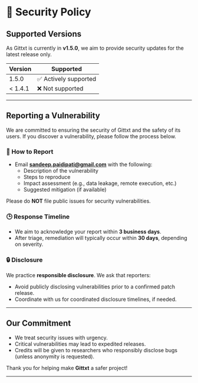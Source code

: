 # 🔐 Security Policy

## Supported Versions

As Gittxt is currently in **v1.5.0**, we aim to provide security updates for the latest release only.

| Version | Supported          |
|---------|--------------------|
| 1.5.0   | ✅ Actively supported |
| < 1.4.1 | ❌ Not supported     |

---

## Reporting a Vulnerability

We are committed to ensuring the security of Gittxt and the safety of its users. If you discover a vulnerability, please follow the process below.

### 📩 How to Report
- Email **sandeep.paidipati@gmail.com** with the following:
  - Description of the vulnerability
  - Steps to reproduce
  - Impact assessment (e.g., data leakage, remote execution, etc.)
  - Suggested mitigation (if available)
  
Please do **NOT** file public issues for security vulnerabilities.

### 🕒 Response Timeline
- We aim to acknowledge your report within **3 business days**.
- After triage, remediation will typically occur within **30 days**, depending on severity.

### 🔒 Disclosure
We practice **responsible disclosure**. We ask that reporters:
- Avoid publicly disclosing vulnerabilities prior to a confirmed patch release.
- Coordinate with us for coordinated disclosure timelines, if needed.

---

## Our Commitment
- We treat security issues with urgency.
- Critical vulnerabilities may lead to expedited releases.
- Credits will be given to researchers who responsibly disclose bugs (unless anonymity is requested).

Thank you for helping make **Gittxt** a safer project!

---